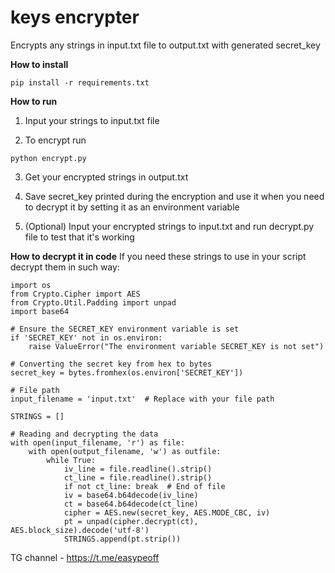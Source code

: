 # keys encrypter

Encrypts any strings in input.txt file to output.txt with generated secret_key

**How to install**
```
pip install -r requirements.txt
```
**How to run**

1) Input your strings to input.txt file

2) To encrypt run

```
python encrypt.py
```

3) Get your encrypted strings in output.txt

4) Save secret_key printed during the encryption and use it when you need to decrypt it by setting it as an environment variable

5) (Optional) Input your encrypted strings to input.txt and run decrypt.py file to test that it's working

**How to decrypt it in code**
If you need these strings to use in your script decrypt them in such way:
```
import os
from Crypto.Cipher import AES
from Crypto.Util.Padding import unpad
import base64

# Ensure the SECRET_KEY environment variable is set
if 'SECRET_KEY' not in os.environ:
    raise ValueError("The environment variable SECRET_KEY is not set")

# Converting the secret key from hex to bytes
secret_key = bytes.fromhex(os.environ['SECRET_KEY'])

# File path
input_filename = 'input.txt'  # Replace with your file path

STRINGS = []

# Reading and decrypting the data
with open(input_filename, 'r') as file:
    with open(output_filename, 'w') as outfile:
        while True:
            iv_line = file.readline().strip()
            ct_line = file.readline().strip()
            if not ct_line: break  # End of file
            iv = base64.b64decode(iv_line)
            ct = base64.b64decode(ct_line)
            cipher = AES.new(secret_key, AES.MODE_CBC, iv)
            pt = unpad(cipher.decrypt(ct), AES.block_size).decode('utf-8')
            STRINGS.append(pt.strip())
```

TG channel - https://t.me/easypeoff
